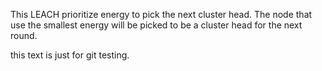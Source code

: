 This LEACH prioritize energy to pick the next cluster head. The node that use the smallest energy will be picked to be a cluster head for the next round.

this text is just for git testing.